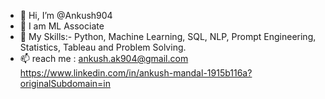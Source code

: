 - 👋 Hi, I’m @Ankush904
- 👀 I am ML Associate
- 🌱 My Skills:- Python, Machine Learning, SQL, NLP, Prompt Engineering,  Statistics, Tableau and Problem Solving.
- 📫 reach me : ankush.ak904@gmail.com 
                https://www.linkedin.com/in/ankush-mandal-1915b116a?originalSubdomain=in
